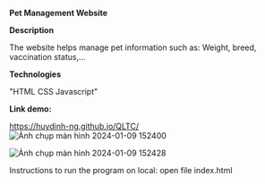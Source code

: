 **Pet Management Website**

**Description**

The website helps manage pet information such as: Weight, breed, vaccination status,...

**Technologies**

"HTML
CSS
Javascript"

**Link demo:**

https://huydinh-ng.github.io/QLTC/
![Ảnh chụp màn hình 2024-01-09 152400](https://github.com/huydinh-ng/QLTC/assets/131755314/43e3cb73-b9a8-4def-bd3a-06e90efa382c)


![Ảnh chụp màn hình 2024-01-09 152428](https://github.com/huydinh-ng/QLTC/assets/131755314/9543f979-bfbb-4a5c-a51a-5475c7b4c877)

Instructions to run the program on local: open file index.html
